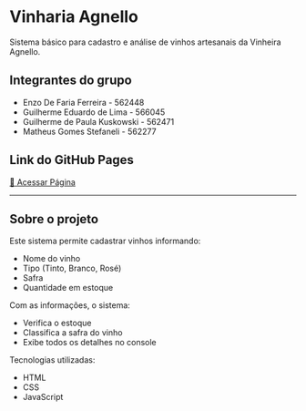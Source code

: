 # Vinharia Agnello

Sistema básico para cadastro e análise de vinhos artesanais da Vinheira Agnello.

## Integrantes do grupo
- Enzo De Faria Ferreira - 562448
- Guilherme Eduardo de Lima - 566045
- Guilherme de Paula Kuskowski - 562471
- Matheus Gomes Stefaneli - 562277


## Link do GitHub Pages
[🔗 Acessar Página](https://enzoferreira-lab.github.io/vinheria-agnello-checkpoint02/)



---

## Sobre o projeto

Este sistema permite cadastrar vinhos informando:
- Nome do vinho
- Tipo (Tinto, Branco, Rosé)
- Safra
- Quantidade em estoque

Com as informações, o sistema:
- Verifica o estoque
- Classifica a safra do vinho
- Exibe todos os detalhes no console

Tecnologias utilizadas:
- HTML
- CSS
- JavaScript
